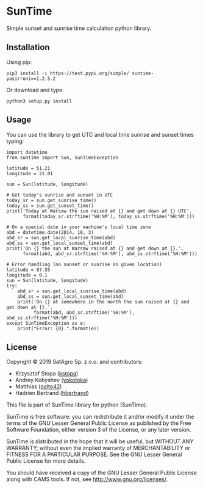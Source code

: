 # SunTime
Simple sunset and sunrise time calculation python library.

## Installation

Using pip:

    pip3 install -i https://test.pypi.org/simple/ suntime-yasirroni==1.2.5.2
    
Or download and type:

    python3 setup.py install

## Usage

You can use the library to get UTC and local time sunrise and sunset times typing:

```python3
import datetime
from suntime import Sun, SunTimeException

latitude = 51.21
longitude = 21.01

sun = Sun(latitude, longitude)

# Get today's sunrise and sunset in UTC
today_sr = sun.get_sunrise_time()
today_ss = sun.get_sunset_time()
print('Today at Warsaw the sun raised at {} and get down at {} UTC'.
      format(today_sr.strftime('%H:%M'), today_ss.strftime('%H:%M')))

# On a special date in your machine's local time zone
abd = datetime.date(2014, 10, 3)
abd_sr = sun.get_local_sunrise_time(abd)
abd_ss = sun.get_local_sunset_time(abd)
print('On {} the sun at Warsaw raised at {} and get down at {}.'.
      format(abd, abd_sr.strftime('%H:%M'), abd_ss.strftime('%H:%M')))

# Error handling (no sunset or sunrise on given location)
latitude = 87.55
longitude = 0.1
sun = Sun(latitude, longitude)
try:
    abd_sr = sun.get_local_sunrise_time(abd)
    abd_ss = sun.get_local_sunset_time(abd)
    print('On {} at somewhere in the north the sun raised at {} and get down at {}.'.
          format(abd, abd_sr.strftime('%H:%M'), abd_ss.strftime('%H:%M')))
except SunTimeException as e:
    print("Error: {0}.".format(e))
```

## License

Copyright © 2019 SatAgro Sp. z o.o. and contributors:

* Krzysztof Stopa ([kstopa](https://github.com/kstopa))
* Andrey Kobyshev ([yokotoka](https://github.com/yokotoka))
* Matthias ([palto42](https://github.com/plato42))
* Hadrien Bertrand ([hbertrand](https://github.com/hbertrand))


This file is part of SunTime library for python (SunTime).

SunTime is free software: you can redistribute it and/or modify it under the terms of the GNU Lesser General Public License as published by the Free Software Foundation, either version 3 of the License, or any later version.

SunTime is distributed in the hope that it will be useful, but WITHOUT ANY WARRANTY; without even the implied warranty of MERCHANTABILITY or FITNESS FOR A PARTICULAR PURPOSE. See the GNU Lesser General Public License for more details.

You should have received a copy of the GNU Lesser General Public License along with CAMS tools. If not, see http://www.gnu.org/licenses/.

